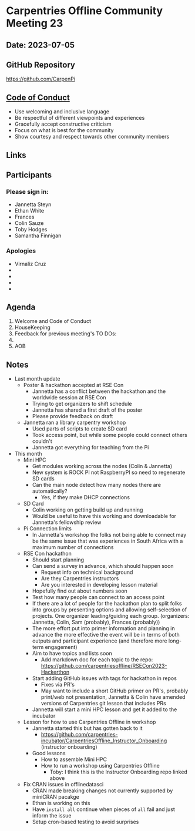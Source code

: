 
# Carpentries Offline Community Meeting 23

## Date: 2023-07-05

## GitHub Repository
https://github.com/CarpenPi

## [Code of Conduct](https://docs.carpentries.org/topic_folders/policies/code-of-conduct.html)

* Use welcoming and inclusive language
* Be respectful of different viewpoints and experiences
* Gracefully accept constructive criticism
* Focus on what is best for the community
* Show courtesy and respect towards other community members

## Links

## Participants
### Please sign in:
* Jannetta Steyn
* Ethan White
* Frances
* Colin Sauze
* Toby Hodges
* Samantha Finnigan

### Apologies
* Virnaliz Cruz
* 
* 
* 
* 

## Agenda
1. Welcome and Code of Conduct
2. HouseKeeping
3. Feedback for previous meeting's TO DOs:
4.  
5. AOB
    
## Notes

* Last month update
    * Poster & hackathon accepted at RSE Con
        * Jannetta has a conflict between the hackathon and the worldwide session at RSE Con
        * Trying to get organizers to shift schedule
        * Jannetta has shared a first draft of the poster
        * Please provide feedback on draft
    * Jannetta ran a library carpentry workshop
        * Used parts of scripts to create SD card
        * Took access point, but while some people could connect others couldn't
        * Jannetta got everything for teaching from the Pi
* This month
    * Mini HPC
        * Get modules working across the nodes (Colin & Jannetta)
        * New system is ROCK PI not RaspberryPI so need to regenerate SD cards
        * Can the main node detect how many nodes there are automatically?
            * Yes, if they make DHCP connections
    * SD Card
        * Colin working on getting build up and running
        * Would be useful to have this working and downloadable for Jannetta's fellowship review
    * Pi Connection limits
        * In Jannetta's workshop the folks not being able to connect may be the same issue that was experiences in South Africa with a maximum number of connections
    * RSE Con hackathon
        * Should start planning
        * Can send a survey in advance, which should happen soon
            * Request info on technical background
            * Are they Carpentries instructors
            * Are you interested in developing lesson material
        * Hopefully find out about numbers soon
        * Test how many people can connect to an access point
        * If there are a lot of people for the hackathon plan to split folks into groups by presenting options and allowing self-selection of projects. One organizer leading/guiding each group. (organizers: Jannetta, Colin, Sam (probably), Frances (probably))
        * The more effort put into primer information and planning in advance the more effective the event will be in terms of both outputs and participant experience (and therefore more long-term engagement)
        * Aim to have topics and lists soon
            * Add markdown doc for each topic to the repo: https://github.com/carpentriesoffline/RSECon2023-Hackerthon
        * Start adding GitHub issues with tags for hackathon in repos
            * Fixes via PR's
            * May want to include a short GitHub primer on PR's, probably print/web not presentation, Jannetta & Colin have amended versions of Carpentries git lesson that includes PRs
        * Jannetta will start a mini HPC lesson and get it added to the incubator
    * Lesson for how to use Carpentries Offline in workshop
        * Jannetta started this but has gotten back to it
            * https://github.com/carpentries-incubator/CarpentriesOffline_Instructor_Onboarding (instructor onboarding)
        * Good lessons
            * How to assemble Mini HPC
            * How to run a workshop using Carpentries Offline
                * Toby: I think this is the Instructor Onboarding repo linked above
    * Fix CRAN issues in offlinedatasci
        * CRAN made breaking changes not currently supported by miniCRAN pacakge
        * Ethan is working on this
        * Have `install all` continue when pieces of `all` fail and just inform the issue
        * Setup cron-based testing to avoid surprises
